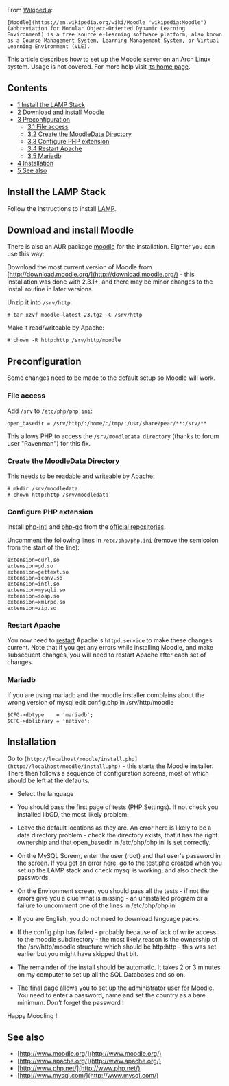 From [Wikipedia](https://en.wikipedia.org):

	[Moodle](https://en.wikipedia.org/wiki/Moodle "wikipedia:Moodle") (abbreviation for Modular Object-Oriented Dynamic Learning Environment) is a free source e-learning software platform, also known as a Course Management System, Learning Management System, or Virtual Learning Environment (VLE).

This article describes how to set up the Moodle server on an Arch Linux system. Usage is not covered. For more help visit [its home page](http://www.moodle.org).

## Contents

*   [1 Install the LAMP Stack](#Install_the_LAMP_Stack)
*   [2 Download and install Moodle](#Download_and_install_Moodle)
*   [3 Preconfiguration](#Preconfiguration)
    *   [3.1 File access](#File_access)
    *   [3.2 Create the MoodleData Directory](#Create_the_MoodleData_Directory)
    *   [3.3 Configure PHP extension](#Configure_PHP_extension)
    *   [3.4 Restart Apache](#Restart_Apache)
    *   [3.5 Mariadb](#Mariadb)
*   [4 Installation](#Installation)
*   [5 See also](#See_also)

## Install the LAMP Stack

Follow the instructions to install [LAMP](/index.php/LAMP "LAMP").

## Download and install Moodle

There is also an AUR package [moodle](https://aur.archlinux.org/packages/moodle/) for the installation. Eighter you can use this way:

Download the most current version of Moodle from [http://download.moodle.org/](http://download.moodle.org/) - this installation was done with 2.3.1+, and there may be minor changes to the install routine in later versions.

Unzip it into `/srv/http`:

```
# tar xzvf moodle-latest-23.tgz -C /srv/http

```

Make it read/writeable by Apache:

```
# chown -R http:http /srv/http/moodle

```

## Preconfiguration

Some changes need to be made to the default setup so Moodle will work.

### File access

Add `/srv` to `/etc/php/php.ini`:

```
open_basedir = /srv/http/:/home/:/tmp/:/usr/share/pear/**:/srv/**

```

This allows PHP to access the `/srv/moodledata directory` (thanks to forum user "Ravenman") for this fix.

### Create the MoodleData Directory

This needs to be readable and writeable by Apache:

```
# mkdir /srv/moodledata
# chown http:http /srv/moodledata

```

### Configure PHP extension

Install [php-intl](https://www.archlinux.org/packages/?name=php-intl) and [php-gd](https://www.archlinux.org/packages/?name=php-gd) from the [official repositories](/index.php/Official_repositories "Official repositories").

Uncomment the following lines in `/etc/php/php.ini` (remove the semicolon from the start of the line):

```
extension=curl.so
extension=gd.so
extension=gettext.so
extension=iconv.so
extension=intl.so
extension=mysqli.so
extension=soap.so
extension=xmlrpc.so
extension=zip.so

```

### Restart Apache

You now need to [restart](/index.php/Restart "Restart") Apache's `httpd.service` to make these changes current. Note that if you get any errors while installing Moodle, and make subsequent changes, you will need to restart Apache after each set of changes.

### Mariadb

If you are using mariadb and the moodle installer complains about the wrong version of mysql edit config.php in /srv/http/moodle

```
$CFG->dbtype    = 'mariadb'; 
$CFG->dblibrary = 'native';

```

## Installation

Go to `[http://localhost/moodle/install.php](http://localhost/moodle/install.php)` - this starts the Moodle installer. There then follows a sequence of configuration screens, most of which should be left at the defaults.

*   Select the language

*   You should pass the first page of tests (PHP Settings). If not check you installed libGD, the most likely problem.

*   Leave the default locations as they are. An error here is likely to be a data directory problem - check the directory exists, that it has the right ownership and that open_basedir in /etc/php/php.ini is set correctly.

*   On the MySQL Screen, enter the user (root) and that user's password in the screen. If you get an error here, go to the test.php created when you set up the LAMP stack and check mysql is working, and also check the passwords.

*   On the Environment screen, you should pass all the tests - if not the errors give you a clue what is missing - an uninstalled program or a failure to uncomment one of the lines in /etc/php/php.ini

*   If you are English, you do not need to download language packs.

*   If the config.php has failed - probably because of lack of write access to the moodle subdirectory - the most likely reason is the ownership of the /srv/http/moodle structure which should be http:http - this was set earlier but you might have skipped that bit.

*   The remainder of the install should be automatic. It takes 2 or 3 minutes on my computer to set up all the SQL Databases and so on.

*   The final page allows you to set up the administrator user for Moodle. You need to enter a password, name and set the country as a bare minimum. *Don't* forget the password !

Happy Moodling !

## See also

*   [http://www.moodle.org/](http://www.moodle.org/)
*   [http://www.apache.org/](http://www.apache.org/)
*   [http://www.php.net/](http://www.php.net/)
*   [http://www.mysql.com/](http://www.mysql.com/)